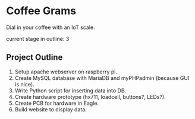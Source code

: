# Coffee Grams

Dial in your coffee with an IoT scale.

current stage in outline: 3

## Project Outline
1. Setup apache webserver on raspberry pi.
2. Create MySQL database with MariaDB and myPHPadmin (because GUI is nice).
3. Write Python script for inserting data into DB.
4. Create hardware prototype (hx711, loadcell, buttons?, LEDs?).
5. Create PCB for hardware in Eagle.
6. Build website to display data.
